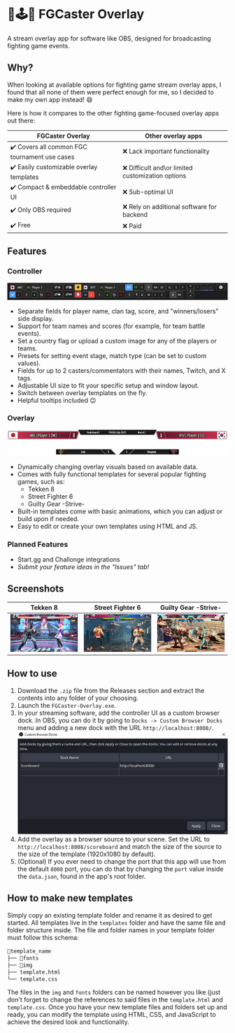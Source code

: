
# 🥊🕹️🎥 FGCaster Overlay

A stream overlay app for software like OBS, designed for broadcasting fighting game events.

## Why?

When looking at available options for fighting game stream overlay apps, I found that all none of them were perfect enough for me, so I decided to make my own app instead! 😄 

Here is how it compares to the other fighting game-focused overlay apps out there:

FGCaster Overlay  | Other overlay apps
------------- | -------------
✔️ Covers all common FGC tournament use cases | ❌ Lack important functionality
✔️ Easily customizable overlay templates | ❌ Difficult and\or limited customization options
✔️ Compact & embeddable controller UI | ❌ Sub-optimal UI
✔️ Only OBS required | ❌ Rely on additional software for backend
✔️ Free | ❌ Paid

## Features
### Controller
![Controller Screenshot](static/img/controller.png)
* Separate fields for player name, clan tag, score, and "winners/losers" side display.
* Support for team names and scores (for example, for team battle events).
* Set a country flag or upload a custom image for any of the players or teams.
* Presets for setting event stage, match type (can be set to custom values).
* Fields for up to 2 casters/commentators with their names, Twitch, and X tags.
* Adjustable UI size to fit your specific setup and window layout.
* Switch between overlay templates on the fly.
* Helpful tooltips included 😉
### Overlay
![Overlay Screenshot](static/img/overlay.png)
* Dynamically changing overlay visuals based on available data.
* Comes with fully functional templates for several popular fighting games, such as:
	* Tekken 8
	* Street Fighter 6
	* Guilty Gear -Strive-
* Built-in templates come with basic animations, which you can adjust or build upon if needed.
* Easy to edit or create your own templates using HTML and JS.
### Planned Features
* Start.gg and Challonge integrations
* _Submit your feature ideas in the "Issues" tab!_

## Screenshots
| Tekken 8  | Street Fighter 6 | Guilty Gear -Strive- |
| ------------- |:-------------:|:-------------:|
| ![Screenshot - T8](static/img/example_T8.png) | ![Screenshot - SF6](static/img/example_SF6.png) | ![Screenshot - GGST](static/img/example_GGST.png) |

## How to use
1. Download the `.zip` file from the Releases section and extract the contents into any folder of your choosing.
2. Launch the `FGCaster-Overlay.exe`.
3. In your streaming software, add the controller UI as a custom browser dock. In OBS, you can do it by going to `Docks -> Custom Browser Docks` menu and adding a new dock with the URL `http://localhost:8008/`.
![OBS Custom Dock Example](static/img/OBS_custom_dock.jpg)
4. Add the overlay as a browser source to your scene. Set the URL to `http://localhost:8008/scoreboard` and match the size of the source to the size of the template (1920x1080 by default).
5. (Optional) If you ever need to change the port that this app will use from the default `8008` port, you can do that by changing the `port` value inside the `data.json`, found in the app's root folder.

## How to make new templates
Simply copy an existing template folder and rename it as desired to get started. All templates live in the `templates` folder and have the same file and folder structure inside. The file and folder names in your template folder must follow this schema:
```
📁template_name
├── 📁fonts
├── 📁img
├── template.html
└── template.css
```
The files in the `img` and `fonts` folders can be named however you like (just don't forget to change the references to said files in the `template.html` and `template.css`.
Once you have your new template files and folders set up and ready, you can modify the template using HTML, CSS, and JavaScript to achieve the desired look and functionality.
